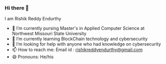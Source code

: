 ### Hi there 👋
I am Rishik Reddy Endurthy

- 🔭 I’m currently pursing Master's in Applied Computer Science at Northwest Missouri State University
- 🌱 I’m currently learning BlockChain technology and cybersecurity
- 🤔 I’m looking for help with anyone who had knowledge on cybersecurity 
- 📫 How to reach me: Email id : rishikreddyendurthy@gmail.com
- 😄 Pronouns: He/his
